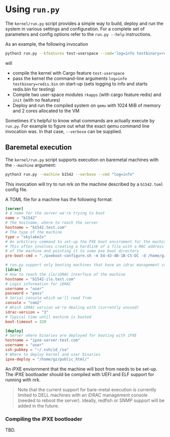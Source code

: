 # Using `run.py`

The `kernel/run.py` script provides a simple way to build, deploy and run the
system in various settings and configuration. For a complete set of parameters
and config options refer to the `run.py --help` instructions.

As an example, the following invocation

```bash
python3 run.py --kfeatures test-userspace --cmd='log=info testbinary=redis.bin' --mods rkapps init --ufeatures rkapps:redis --machine qemu --qemu-settings='-m 1024M' --qemu-cores 2
```

will

- compile the kernel with Cargo feature `test-userspace`
- pass the kernel the command-line arguments `log=info testbinary=redis.bin` on
  start-up (sets logging to info and starts redis.bin for testing)
- Compile two user-space modules `rkapps` (with cargo feature redis) and `init`
  (with no features)
- Deploy and run the compiled system on `qemu` with 1024 MiB of memory and 2
  cores allocated to the VM

Sometimes it's helpful to know what commands are actually execute by `run.py`.
For example to figure out what the exact qemu command line invocation was. In
that case, `--verbose` can be supplied.

## Baremetal execution

The `kernel/run.py` script supports execution on baremetal machines with
the `--machine` argument:

```bash
python3 run.py --machine b1542 --verbose --cmd "log=info"
```

This invocation will try to run nrk on the machine described by a
`b1542.toml` config file.

A TOML file for a machine has the following format:

```toml
[server]
# A name for the server we're trying to boot
name = "b1542"
# The hostname, where to reach the server
hostname = "b1542.test.com"
# The type of the machine
type = "skylake2x"
# An arbitrary command to set-up the PXE boot enviroment for the machine
# This often involves creating a hardlink of a file with a MAC address
# of the machine and pointing it to some pxe boot directory
pre-boot-cmd = "./pxeboot-configure.sh -m E4-43-4B-1B-C5-DC -d /home/gz/pxe"

# run.py support only booting machines that have an idrac management console:
[idrac]
# How to reach the ilo/iDRAC interface of the machine
hostname = "b1542-ilo.test.com"
# Login information for iDRAC
username = "user"
password = "pass"
# Serial console which we'll read from
console = "com2"
# Which iDRAC version we're dealing with (currently unused)
idrac-version = "3"
# Typical time until machine is booted
boot-timeout = 320

[deploy]
# Server where binaries are deployed for booting with iPXE
hostname = "ipxe-server.test.com"
username = "user"
ssh-pubkey = "~/.ssh/id_rsa"
# Where to deploy kernel and user binaries
ipxe-deploy = "/home/gz/public_html/"
```

An iPXE enviornment that the machine will boot from needs to be set-up. The iPXE
bootloader should be compiled with UEFI and ELF support for running with nrk.

> Note that the current support for bare-metal execution is currently limited to
> DELL machines with an iDRAC management console (needed to reboot the server).
> Ideally, redfish or SNMP support will be added in the future.

### Compiling the iPXE bootloader

TBD.